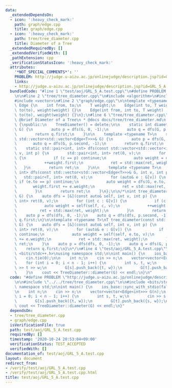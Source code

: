 ```yaml
---
data:
  _extendedDependsOn:
  - icon: ':heavy_check_mark:'
    path: graph/edge.cpp
    title: graph/edge.cpp
  - icon: ':heavy_check_mark:'
    path: tree/tree_diameter.cpp
    title: Diameter of a Tree
  _extendedRequiredBy: []
  _extendedVerifiedWith: []
  _pathExtension: cpp
  _verificationStatusIcon: ':heavy_check_mark:'
  attributes:
    '*NOT_SPECIAL_COMMENTS*': ''
    PROBLEM: http://judge.u-aizu.ac.jp/onlinejudge/description.jsp?id=GRL_5_A
    links:
    - http://judge.u-aizu.ac.jp/onlinejudge/description.jsp?id=GRL_5_A
  bundledCode: "#line 1 \"test/aoj/GRL_5_A.test.cpp\"\n#define PROBLEM \"http://judge.u-aizu.ac.jp/onlinejudge/description.jsp?id=GRL_5_A\"\
    \n\n#line 2 \"tree/tree_diameter.cpp\"\n#include <algorithm>\n#include <utility>\n\
    #include <vector>\n#line 2 \"graph/edge.cpp\"\n\ntemplate <typename T>\nstruct\
    \ Edge {\n    int from, to;\n    T weight;\n    Edge(int to, T weight) : from(-1),\
    \ to(to), weight(weight) {}\n    Edge(int from, int to, T weight) : from(from),\
    \ to(to), weight(weight) {}\n};\n#line 6 \"tree/tree_diameter.cpp\"\n\n/*\n *\
    \ @brief Diameter of a Tree\n * @docs docs/tree/tree_diameter.md\n */\nclass TreeDiameter\
    \ {\npublic:\n    TreeDiameter() = delete;\n\n    static int diameter(const std::vector<std::vector<int>>&\
    \ G) {\n        auto p = dfs(G, 0, -1);\n        auto q = dfs(G, p.second, -1);\n\
    \        return q.first;\n    }\n\n    template <typename T>\n    static T diameter(const\
    \ std::vector<std::vector<Edge<T>>>& G) {\n        auto p = dfs(G, 0, -1);\n \
    \       auto q = dfs(G, p.second, -1);\n        return q.first;\n    }\n\nprivate:\n\
    \    static std::pair<int, int> dfs(const std::vector<std::vector<int>>& G, int\
    \ v, int p) {\n        std::pair<int, int> ret(0, v);\n        for (int c : G[v])\
    \ {\n            if (c == p) continue;\n            auto weight = dfs(G, c, v);\n\
    \            ++weight.first;\n            ret = std::max(ret, weight);\n     \
    \   }\n        return ret;\n    }\n\n    template <typename T>\n    static std::pair<T,\
    \ int> dfs(const std::vector<std::vector<Edge<T>>>& G, int v, int p) {\n     \
    \   std::pair<T, int> ret(0, v);\n        for (auto& e : G[v]) {\n           \
    \ if (e.to == p) continue;\n            auto weight = dfs(G, e.to, v);\n     \
    \       weight.first += e.weight;\n            ret = std::max(ret, weight);\n\
    \        }\n        return ret;\n    }\n};\n\n/*\nint tree_diameter(const std::vector<std::vector<int>>&\
    \ G) {\n    auto dfs = [&](const auto& self, int v, int p) {\n        std::pair<int,\
    \ int> ret(0, v);\n        for (int c : G[v]) {\n            if (c == p) continue;\n\
    \            auto weight = self(self, c, v);\n            ++weight.first;\n  \
    \          ret = std::max(ret, weight);\n        }\n        return ret;\n    };\n\
    \    auto p = dfs(dfs, 0, -1);\n    auto q = dfs(dfs, p.second, -1);\n    return\
    \ q.first;\n}\n\ntemplate <typename T>\nT tree_diameter(const std::vector<std::vector<Edge<T>>>&\
    \ G) {\n    auto dfs = [&](const auto& self, int v, int p) {\n        std::pair<int,\
    \ int> ret(0, v);\n        for (auto& e : G[v]) {\n            if (e.to == p)\
    \ continue;\n            auto weight = self(self, e.to, v);\n            weight.first\
    \ += e.weight;\n            ret = std::max(ret, weight);\n        }\n        return\
    \ ret;\n    }\n    auto p = dfs(dfs, 0, -1);\n    auto q = dfs(G, p.second, -1);\n\
    \    return q.first;\n}\n*/\n#line 4 \"test/aoj/GRL_5_A.test.cpp\"\n\n#include\
    \ <bits/stdc++.h>\nusing namespace std;\n\nint main() {\n    ios_base::sync_with_stdio(false);\n\
    \    cin.tie(0);\n\n    int n;\n    cin >> n;\n    vector<vector<Edge<int>>> G(n);\n\
    \    for (int i = 0; i < n - 1; i++) {\n        int s, t, w;\n        cin >> s\
    \ >> t >> w;\n        G[s].push_back({t, w});\n        G[t].push_back({s, w});\n\
    \    }\n    cout << TreeDiameter::diameter(G) << endl;\n}\n"
  code: "#define PROBLEM \"http://judge.u-aizu.ac.jp/onlinejudge/description.jsp?id=GRL_5_A\"\
    \n\n#include \"../../tree/tree_diameter.cpp\"\n\n#include <bits/stdc++.h>\nusing\
    \ namespace std;\n\nint main() {\n    ios_base::sync_with_stdio(false);\n    cin.tie(0);\n\
    \n    int n;\n    cin >> n;\n    vector<vector<Edge<int>>> G(n);\n    for (int\
    \ i = 0; i < n - 1; i++) {\n        int s, t, w;\n        cin >> s >> t >> w;\n\
    \        G[s].push_back({t, w});\n        G[t].push_back({s, w});\n    }\n   \
    \ cout << TreeDiameter::diameter(G) << endl;\n}"
  dependsOn:
  - tree/tree_diameter.cpp
  - graph/edge.cpp
  isVerificationFile: true
  path: test/aoj/GRL_5_A.test.cpp
  requiredBy: []
  timestamp: '2020-10-24 20:53:04+09:00'
  verificationStatus: TEST_ACCEPTED
  verifiedWith: []
documentation_of: test/aoj/GRL_5_A.test.cpp
layout: document
redirect_from:
- /verify/test/aoj/GRL_5_A.test.cpp
- /verify/test/aoj/GRL_5_A.test.cpp.html
title: test/aoj/GRL_5_A.test.cpp
---
```

